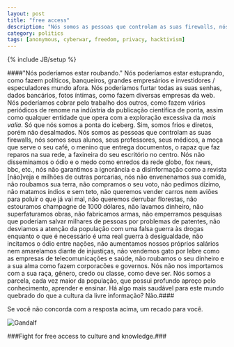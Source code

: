 ```yaml
---
layout: post
title: "free access"
description: "Nós somos as pessoas que controlam as suas firewalls, nós somos seus alunos, seus professores, seus médicos"
category: politics
tags: [anonymous, cyberwar, freedom, privacy, hacktivism]
---
```

{% include JB/setup %}


####"Nós poderíamos estar roubando." Nós poderíamos estar estuprando, como fazem políticos, banqueiros, grandes empresários e investidores / especuladores mundo afora. Nós poderíamos furtar todas as suas senhas, dados bancários, fotos íntimas, como fazem diversas empresas da web. Nós poderíamos cobrar pelo trabalho dos outros, como fazem vários periódicos de renome na indústria da publicação científica de ponta, assim como qualquer entidade que opera com a exploração excessiva da *mais valia*. Só que nós somos a ponta do iceberg. Sim, somos frios e diretos, porém não desalmados. Nós somos as pessoas que controlam as suas firewalls, nós somos seus alunos, seus professores, seus médicos, a moça que serve o seu café, o menino que entrega documentos, o rapaz que faz reparos na sua rede, a faxineira do seu escritório no centro. Nós não disseminamos o ódio e o medo como enredos da rede globo, fox news, bbc, etc., nós não garantimos a ignorância e a disinformação como a revista [não]veja e milhões de outras porcarias, nós não envenenamos sua comida, não roubamos sua terra, não compramos o seu voto, não pedimos dízimo, não matamos índios e sem teto, não queremos vender carros nem aviões para poluir o que já vai mal, não queremos derrubar florestas, não estouramos champagne de 1000 dólares, não lavamos dinheiro, não superfaturamos obras, não fabricamos armas, não emperramos pesquisas que poderiam salvar milhares de pessoas por problemas de patentes, não desviamos a atenção da população com uma falsa guerra às drogas enquanto o que é necessário é uma real guerra à desigualdade, não incitamos o ódio entre nações, não aumentamos nossos próprios salários nem amarelamos diante de injustiças, não vendemos gato por lebre como as empresas de telecomunicações e saúde, não roubamos o seu dinheiro e a sua alma como fazem corporacões e governos. Nós não nos importamos com a sua raça, gênero, credo ou classe, como deve ser. Nós somos a parcela, cada vez maior da população, que possui profundo apreço pelo conhecimento, aprender e ensinar. Há algo mais saudável para este mundo quebrado do que a cultura da livre informação? Não.####

Se você não concorda com a resposta acima, um recado para você.

![Gandalf](https://dl.dropbox.com/u/5666518/you-shall-not-pass.jpg)

###Fight for free access to culture and knowledge.###
